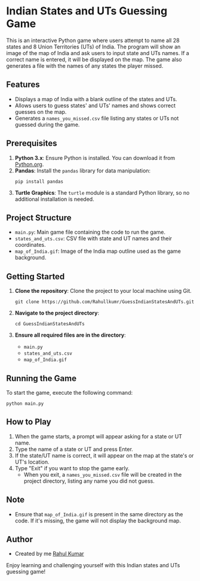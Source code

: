 # Indian States and UTs Guessing Game

This is an interactive Python game where users attempt to name all 28 states and 8 Union Territories (UTs) of India. The program will show an image of the map of India and ask users to input state and UTs names. If a correct name is entered, it will be displayed on the map. The game also generates a file with the names of any states the player missed.

## Features
- Displays a map of India with a blank outline of the states and UTs.
- Allows users to guess states' and UTs' names and shows correct guesses on the map.
- Generates a `names_you_missed.csv` file listing any states or UTs not guessed during the game.

## Prerequisites
1. **Python 3.x**: Ensure Python is installed. You can download it from [Python.org](https://www.python.org/).
2. **Pandas**: Install the `pandas` library for data manipulation:
   ```
   pip install pandas
   ```
3. **Turtle Graphics**: The `turtle` module is a standard Python library, so no additional installation is needed.

## Project Structure
- `main.py`: Main game file containing the code to run the game.
- `states_and_uts.csv`: CSV file with state and UT names and their coordinates.
- `map_of_India.gif`: Image of the India map outline used as the game background.

## Getting Started

1. **Clone the repository**: Clone the project to your local machine using Git.
   ```
   git clone https://github.com/Rahullkumr/GuessIndianStatesAndUTs.git
   ```

2. **Navigate to the project directory**:
   ```
   cd GuessIndianStatesAndUTs
   ```

3. **Ensure all required files are in the directory**:
   - `main.py`
   - `states_and_uts.csv`
   - `map_of_India.gif`

## Running the Game

To start the game, execute the following command:
```
python main.py
```

## How to Play

1. When the game starts, a prompt will appear asking for a state or UT name.
2. Type the name of a state or UT and press Enter.
3. If the state/UT name is correct, it will appear on the map at the state's or UT's location.
4. Type "Exit" if you want to stop the game early.
   - When you exit, a `names_you_missed.csv` file will be created in the project directory, listing any name you did not guess.

## Note

- Ensure that `map_of_India.gif` is present in the same directory as the code. If it's missing, the game will not display the background map.

## Author
- Created by me [Rahul Kumar](https://github.com/rahullkumr)

Enjoy learning and challenging yourself with this Indian states and UTs guessing game!

